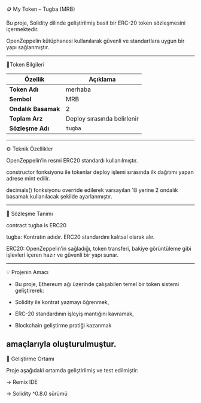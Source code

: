 🪙 My Token – Tugba (MRB)

Bu proje, Solidity dilinde geliştirilmiş basit bir ERC-20 token sözleşmesini içermektedir.

OpenZeppelin kütüphanesi kullanılarak güvenli ve standartlara uygun bir yapı sağlanmıştır.

----------------------------
🔹Token Bilgileri

| Özellik             | Açıklama                    |
| ------------------- | --------------------------- |
| **Token Adı**       | merhaba                     |
| **Sembol**          | MRB                         |
| **Ondalık Basamak** | 2                           |
| **Toplam Arz**      | Deploy sırasında belirlenir |
| **Sözleşme Adı**    | `tugba`                     |

---------------------------------------------------
⚙️ Teknik Özellikler

OpenZeppelin’in resmi ERC20 standardı kullanılmıştır.

constructor fonksiyonu ile tokenlar deploy işlemi sırasında ilk dağıtımı yapan adrese mint edilir.

decimals() fonksiyonu override edilerek varsayılan 18 yerine 2 ondalık basamak kullanılacak şekilde ayarlanmıştır.

-----------------------------------------------------
🧱 Sözleşme Tanımı

contract tugba is ERC20

tugba: Kontratın adıdır. ERC20 standardını kalıtsal olarak alır.

ERC20: OpenZeppelin’in sağladığı, token transferi, bakiye görüntüleme gibi işlevleri içeren hazır ve güvenli bir yapı sunar.

---------------------------------------------------

💡 Projenin Amacı

* Bu proje, Ethereum ağı üzerinde çalışabilen temel bir token sistemi geliştirerek:

* Solidity ile kontrat yazmayı öğrenmek,

* ERC-20 standardının işleyiş mantığını kavramak,

* Blockchain geliştirme pratiği kazanmak

amaçlarıyla oluşturulmuştur.
-------------------------------------------

🧪 Geliştirme Ortamı

Proje aşağıdaki ortamda geliştirilmiş ve test edilmiştir:

-> Remix IDE

-> Solidity ^0.8.0 sürümü

